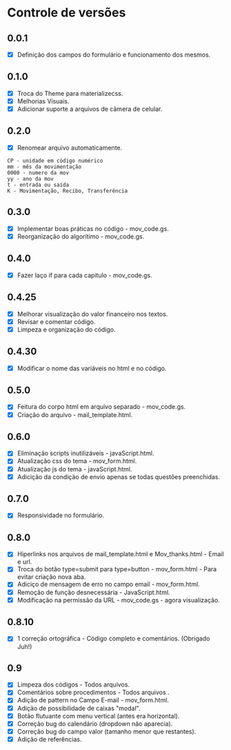 # Controle de versões

## **0.0.1**

- [x] Definição dos campos do formulário e funcionamento dos mesmos.

## **0.1.0**
- [x] Troca do Theme para materializecss.
- [x] Melhorias Visuais.
- [x] Adicionar suporte a arquivos de câmera de celular.

## **0.2.0**

- [x] Renomear arquivo automaticamente.

```O Nome do arquivo CPmm0000yyTK
CP - unidade em código numérico
mm - mês da movimentação
0000 - numero da mov
yy - ano da mov
t - entrada ou saída
K - Movimentação, Recibo, Transferência
```

## **0.3.0**

- [x] Implementar boas práticas no código - mov_code.gs.
- [x] Reorganização do algorítimo - mov_code.gs.

## **0.4.0**

- [x] Fazer laço if para cada capitulo - mov_code.gs.

## **0.4.25**

- [x] Melhorar visualização do valor financeiro nos textos.
- [x] Revisar e comentar código.
- [x] Limpeza e organização do código.

## **0.4.30**

- [x] Modificar o nome das variáveis no html e no código.

## **0.5.0**

- [x] Feitura do corpo html em arquivo separado - mov_code.gs.
- [x] Criação do arquivo - mail_template.html.

## **0.6.0**

- [x] Eliminação scripts inutilizáveis - javaScript.html.
- [x] Atualização css do tema - mov_form.html.
- [x] Atualização js do tema - javaScript.html.
- [x] Adicição da condição de envio apenas se todas questões preenchidas.

## **0.7.0**

- [x] Responsividade no formulário.

## **0.8.0**

- [x] Hiperlinks nos arquivos de mail_template.html e Mov_thanks.html - Email e url.
- [x] Troca do botão type=submit para type=button - mov_form.html - Para evitar criação nova aba.
- [x] Adiciço de mensagem de erro no campo email - mov_form.html.
- [x] Remoção de função desnecessária - JavaScript.html.
- [x] Modificação na permissão da URL - mov_code.gs - agora visualização.

## **0.8.10** 

- [x] 1 correção ortográfica - Código completo e comentários. (Obrigado Juh!)

## **0.9**

- [x] Limpeza dos códigos - Todos arquivos.
- [x] Comentários sobre procedimentos - Todos arquivos .
- [x] Adição de pattern no Campo E-mail - mov_form.html.
- [x] Adição de possibilidade de caixas "modal".
- [x] Botão flutuante com menu vertical (antes era horizontal).
- [x] Correção bug do calendário (dropdown não aparecia).
- [x] Correção bug do campo valor (tamanho menor que restantes).
- [x] Adição de referências.
